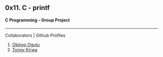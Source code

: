## 0x11. C - printf
#### C Programming - Group Project

------------
Collaborators | Github Profiles
1. [Okinyo Ogutu](https://github.com/okiogutu "Okinyo Ogutu")
2. [Tonny Kirwa](https://github.com/tkirwa "Tonny Kirwa")
